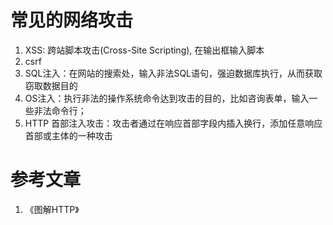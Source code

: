 # 常见的网络攻击

1. XSS: 跨站脚本攻击(Cross-Site Scripting), 在输出框输入脚本
2. csrf
3. SQL注入：在网站的搜索处，输入非法SQL语句，强迫数据库执行，从而获取窃取数据目的
4. OS注入：执行非法的操作系统命令达到攻击的目的，比如咨询表单，输入一些非法命令行；
5. HTTP 首部注入攻击：攻击者通过在响应首部字段内插入换行，添加任意响应首部或主体的一种攻击




# 参考文章

1. 《图解HTTP》